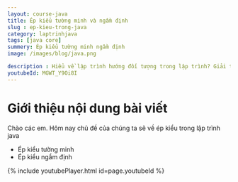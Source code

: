 ```yaml
---
layout: course-java
title: Ép kiểu tường minh và ngầm định
slug : ep-kieu-trong-java
category: laptrinhjava
tags: [java core]
summery: Ép kiểu tường minh ngầm định  
image: /images/blog/java.png

description : Hiểu về lập trình hướng đối tượng trong lập trình? Giải thích các khái niệm về tính đa hình, tính trừu tượng, tính kế thừa, và tính đóng gói trong lập trình hướng đối tượng. Lợi ích của việc sử dụng lập trình hướng đối tượng trong lập trình.
youtubeId: MGWT_Y9Oi8I
---
```


# **Giới thiệu nội dung bài viết**

Chào các em. Hôm nay chủ đề của chúng ta sẽ về ép kiểu trong lập trình java

- Ép kiểu tường minh
- Ép kiểu ngầm định



{% include youtubePlayer.html id=page.youtubeId %}
